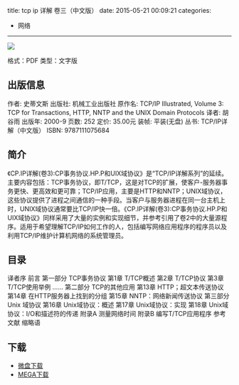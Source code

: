 title: tcp ip 详解 卷三（中文版）
date: 2015-05-21 00:09:21
categories:
  - 网络
---

![](http://img3.douban.com/lpic/s1613455.jpg)

格式：PDF
类型：文字版

<!--more-->

## 出版信息 ##

作者: 史蒂文斯 
出版社: 机械工业出版社
原作名: TCP/IP Illustrated, Volume 3: TCP for Transactions, HTTP, NNTP and the UNIX Domain Protocols
译者: 胡谷雨 
出版年: 2000-9
页数: 252
定价: 35.00元
装帧: 平装(无盘)
丛书: TCP/IP详解（中文版）
ISBN: 9787111075684

## 简介 ##

《CP.IP详解(卷3):CP事务协议.HP.P和UIX域协议》是“TCP/IP详解系列”的延续。主要内容包括：TCP事务协议，即T/TCP，这是对TCP的扩展，使客户-服务器事务更快、更高效和更可靠；TCP/IP应用，主要是HTTP和NNTP；UNIX域协议，这些协议提供了进程之间通信的一种手段。当客户与服务器进程在同一台主机上时，UNIX域协议通常要比TCP/IP快一倍。《CP.IP详解(卷3):CP事务协议.HP.P和UIX域协议》同样采用了大量的实例和实现细节，并参考引用了卷2中的大量源程序。适用于希望理解TCP/IP如何工作的人，包括编写网络应用程序的程序员以及利用TCP/IP维护计算机网络的系统管理员。

## 目录 ##

译者序
前言
第一部分 TCP事务协议
第1章 T/TCP概述
第2章 T/TCP协议
第3章 T/TCP使用举例
……
第二部分 TCP的其他应用
第13章 HTTP；超文本传送协议
第14章 在HTTP服务器上找到的分组
第15章 NNTP：网络新闻传送协议
第三部分 Unix 域协议
第16章 Unix域协议：概述
第17章 Unix域协议：实现
第18章 Unix域协议：I/O和描述符的传递
附录A 测量网络时间
附录B 编写T/TCP应用程序
参考文献
缩略语

## 下载 ##

+ [微盘下载](http://vdisk.weibo.com/s/aADaW4YREXBJs)
+ [MEGA下载](https://mega.co.nz/#!nIMEWLyA!mYKyGuOSvXkYMNoEtiEzx4lyPA9TebVGVbKlT7O-axY)